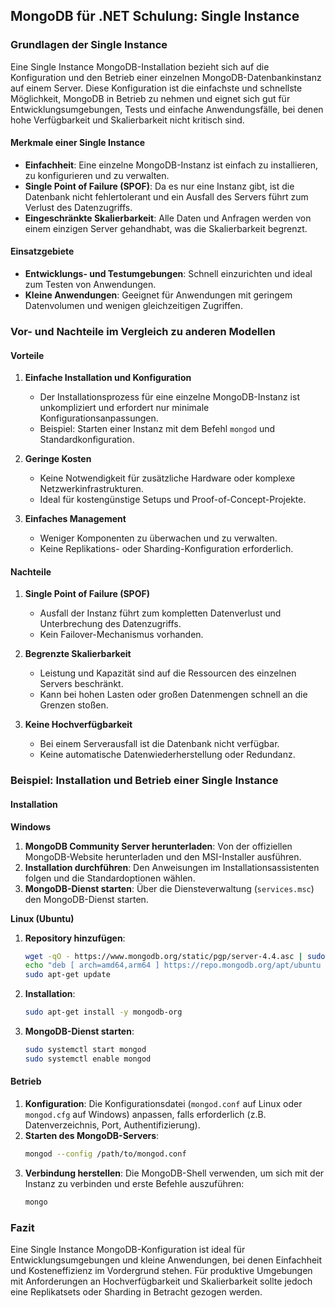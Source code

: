 ## MongoDB für .NET Schulung: Single Instance

### Grundlagen der Single Instance

Eine Single Instance MongoDB-Installation bezieht sich auf die Konfiguration und den Betrieb einer einzelnen MongoDB-Datenbankinstanz auf einem Server. Diese Konfiguration ist die einfachste und schnellste Möglichkeit, MongoDB in Betrieb zu nehmen und eignet sich gut für Entwicklungsumgebungen, Tests und einfache Anwendungsfälle, bei denen hohe Verfügbarkeit und Skalierbarkeit nicht kritisch sind.

#### Merkmale einer Single Instance

- **Einfachheit**: Eine einzelne MongoDB-Instanz ist einfach zu installieren, zu konfigurieren und zu verwalten.
- **Single Point of Failure (SPOF)**: Da es nur eine Instanz gibt, ist die Datenbank nicht fehlertolerant und ein Ausfall des Servers führt zum Verlust des Datenzugriffs.
- **Eingeschränkte Skalierbarkeit**: Alle Daten und Anfragen werden von einem einzigen Server gehandhabt, was die Skalierbarkeit begrenzt.

#### Einsatzgebiete

- **Entwicklungs- und Testumgebungen**: Schnell einzurichten und ideal zum Testen von Anwendungen.
- **Kleine Anwendungen**: Geeignet für Anwendungen mit geringem Datenvolumen und wenigen gleichzeitigen Zugriffen.

### Vor- und Nachteile im Vergleich zu anderen Modellen

#### Vorteile

1. **Einfache Installation und Konfiguration**
   - Der Installationsprozess für eine einzelne MongoDB-Instanz ist unkompliziert und erfordert nur minimale Konfigurationsanpassungen.
   - Beispiel: Starten einer Instanz mit dem Befehl `mongod` und Standardkonfiguration.

2. **Geringe Kosten**
   - Keine Notwendigkeit für zusätzliche Hardware oder komplexe Netzwerkinfrastrukturen.
   - Ideal für kostengünstige Setups und Proof-of-Concept-Projekte.

3. **Einfaches Management**
   - Weniger Komponenten zu überwachen und zu verwalten.
   - Keine Replikations- oder Sharding-Konfiguration erforderlich.

#### Nachteile

1. **Single Point of Failure (SPOF)**
   - Ausfall der Instanz führt zum kompletten Datenverlust und Unterbrechung des Datenzugriffs.
   - Kein Failover-Mechanismus vorhanden.

2. **Begrenzte Skalierbarkeit**
   - Leistung und Kapazität sind auf die Ressourcen des einzelnen Servers beschränkt.
   - Kann bei hohen Lasten oder großen Datenmengen schnell an die Grenzen stoßen.

3. **Keine Hochverfügbarkeit**
   - Bei einem Serverausfall ist die Datenbank nicht verfügbar.
   - Keine automatische Datenwiederherstellung oder Redundanz.

### Beispiel: Installation und Betrieb einer Single Instance

#### Installation

**Windows**

1. **MongoDB Community Server herunterladen**: Von der offiziellen MongoDB-Website herunterladen und den MSI-Installer ausführen.
2. **Installation durchführen**: Den Anweisungen im Installationsassistenten folgen und die Standardoptionen wählen.
3. **MongoDB-Dienst starten**: Über die Diensteverwaltung (`services.msc`) den MongoDB-Dienst starten.

**Linux (Ubuntu)**

1. **Repository hinzufügen**:
    ```sh
    wget -qO - https://www.mongodb.org/static/pgp/server-4.4.asc | sudo apt-key add -
    echo "deb [ arch=amd64,arm64 ] https://repo.mongodb.org/apt/ubuntu bionic/mongodb-org/4.4 multiverse" | sudo tee /etc/apt/sources.list.d/mongodb-org-4.4.list
    sudo apt-get update
    ```
2. **Installation**:
    ```sh
    sudo apt-get install -y mongodb-org
    ```
3. **MongoDB-Dienst starten**:
    ```sh
    sudo systemctl start mongod
    sudo systemctl enable mongod
    ```

#### Betrieb

1. **Konfiguration**: Die Konfigurationsdatei (`mongod.conf` auf Linux oder `mongod.cfg` auf Windows) anpassen, falls erforderlich (z.B. Datenverzeichnis, Port, Authentifizierung).
2. **Starten des MongoDB-Servers**:
    ```sh
    mongod --config /path/to/mongod.conf
    ```
3. **Verbindung herstellen**: Die MongoDB-Shell verwenden, um sich mit der Instanz zu verbinden und erste Befehle auszuführen:
    ```sh
    mongo
    ```

### Fazit

Eine Single Instance MongoDB-Konfiguration ist ideal für Entwicklungsumgebungen und kleine Anwendungen, bei denen Einfachheit und Kosteneffizienz im Vordergrund stehen. Für produktive Umgebungen mit Anforderungen an Hochverfügbarkeit und Skalierbarkeit sollte jedoch eine Replikatsets oder Sharding in Betracht gezogen werden.
